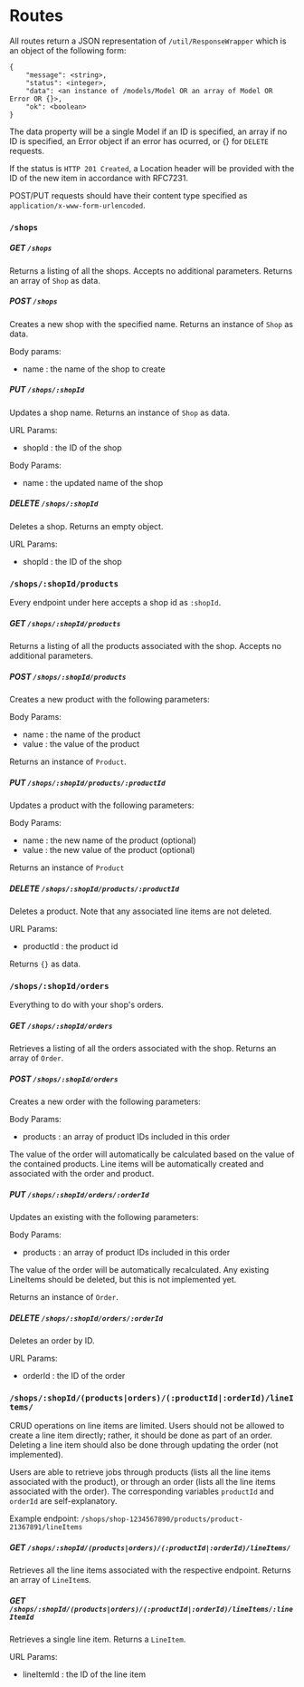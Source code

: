 # Routes

All routes return a JSON representation of `/util/ResponseWrapper` which is an object of the following form:

```
{
	"message": <string>,
	"status": <integer>,
	"data": <an instance of /models/Model OR an array of Model OR Error OR {}>,
	"ok": <boolean>
}
```

The data property will be a single Model if an ID is specified, an array if no ID is specified, an Error object if an error has ocurred, or {} for `DELETE` requests.

If the status is `HTTP 201 Created`, a Location header will be provided with the ID of the new item in accordance with RFC7231.

POST/PUT requests should have their content type specified as `application/x-www-form-urlencoded`.

### `/shops`

##### GET `/shops`

Returns a listing of all the shops. Accepts no additional parameters. Returns an array of `Shop` as data.

##### POST `/shops`

Creates a new shop with the specified name. Returns an instance of `Shop` as data.

Body params: 
 - name : the name of the shop to create

##### PUT `/shops/:shopId`

Updates a shop name. Returns an instance of `Shop` as data.

URL Params:
 - shopId : the ID of the shop

Body Params:
 - name : the updated name of the shop

##### DELETE `/shops/:shopId`

Deletes a shop. Returns an empty object.

URL Params:
 - shopId : the ID of the shop

### `/shops/:shopId/products`

Every endpoint under here accepts a shop id as `:shopId`.

##### GET `/shops/:shopId/products`

Returns a listing of all the products associated with the shop. Accepts no additional parameters.

##### POST `/shops/:shopId/products`

Creates a new product with the following parameters:

Body Params:
 - name : the name of the product
 - value : the value of the product

Returns an instance of `Product`.

##### PUT `/shops/:shopId/products/:productId`

Updates a product with the following parameters:

Body Params:
 - name : the new name of the product (optional)
 - value : the new value of the product (optional)

Returns an instance of `Product`

##### DELETE `/shops/:shopId/products/:productId`

Deletes a product. Note that any associated line items are not deleted.

URL Params:
 - productId : the product id

Returns `{}` as data.

### `/shops/:shopId/orders`

Everything to do with your shop's orders.

##### GET `/shops/:shopId/orders`

Retrieves a listing of all the orders associated with the shop. Returns an array of `Order`.

##### POST `/shops/:shopId/orders`

Creates a new order with the following parameters:

Body Params:
 - products : an array of product IDs included in this order

The value of the order will automatically be calculated based on the value of the contained products. Line items will be automatically created and associated with the order and product.

##### PUT `/shops/:shopId/orders/:orderId`

Updates an existing with the following parameters:

Body Params:
 - products : an array of product IDs included in this order

The value of the order will be automatically recalculated. Any existing LineItems should be deleted, but this is not implemented yet.

Returns an instance of `Order`.

##### DELETE `/shops/:shopId/orders/:orderId`

Deletes an order by ID.

URL Params:
 - orderId : the ID of the order

### `/shops/:shopId/(products|orders)/(:productId|:orderId)/lineItems/`

CRUD operations on line items are limited. Users should not be allowed to create a line item directly; rather, it should be done as part of an order. Deleting a line item should also be done through updating the order (not implemented).

Users are able to retrieve jobs through products (lists all the line items associated with the product), or through an order (lists all the line items associated with the order). The corresponding variables `productId` and `orderId` are self-explanatory.

Example endpoint: `/shops/shop-1234567890/products/product-21367891/lineItems`

##### GET `/shops/:shopId/(products|orders)/(:productId|:orderId)/lineItems/`

Retrieves all the line items associated with the respective endpoint. Returns an array of `LineItem`s.

##### GET `/shops/:shopId/(products|orders)/(:productId|:orderId)/lineItems/:lineItemId`

Retrieves a single line item. Returns a `LineItem`.

URL Params:
 - lineItemId : the ID of the line item

